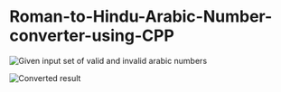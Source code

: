 # Roman-to-Hindu-Arabic-Number-converter-using-CPP

![Given input set of valid and invalid arabic numbers](https://user-images.githubusercontent.com/95247831/200487920-5cb5a877-0d91-462a-b35b-c07584efc0aa.png)

![Converted result](https://user-images.githubusercontent.com/95247831/200487931-ccd1993b-89d5-447d-b108-dfd2374a29cc.png)
